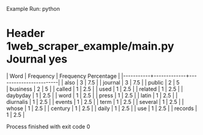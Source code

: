 



Example Run:
python  	
# Header 1web_scraper_example/main.py Journal yes

| Word      |   Frequency |   Frequency Percentage |
|-----------+-------------+------------------------|
| also      |           3 |                    7.5 |
| journal   |           3 |                    7.5 |
| public    |           2 |                    5  
| business  |           2 |                    5   |
| called    |           1 |                    2.5 |
| used      |           1 |                    2.5 |
| related   |           1 |                    2.5 |
| daybyday  |           1 |                    2.5 |
| word      |           1 |                    2.5 |
| press     |           1 |                    2.5 |
| latin     |           1 |                    2.5 |
| diurnalis |           1 |                    2.5 |
| events    |           1 |                    2.5 |
| term      |           1 |                    2.5 |
| several   |           1 |                    2.5 |
| whose     |           1 |                    2.5 |
| century   |           1 |                    2.5 |
| daily     |           1 |                    2.5 |
| use       |           1 |                    2.5 |
| records   |           1 |                    2.5 |

Process finished with exit code 0
